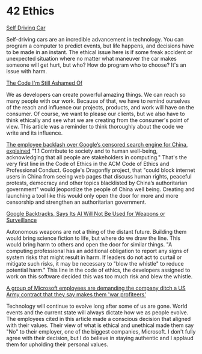 # 42 Ethics 

[Self Driving Car](https://www.freep.com/story/money/cars/2017/11/21/self-driving-cars-ethics/804805001/)

Self-driving cars are an incredible advancement in technology. You can program a computer to predict events, but life happens, and decisions have to be made in an instant. The ethical issue here is if some freak accident or unexpected situation where no matter what maneuver the car makes someone will get hurt, but who? How do program who to choose? It's an issue with harm. 

[The Code I'm Still Ashamed Of](https://www.freecodecamp.org/news/the-code-im-still-ashamed-of-e4c021dff55e)

We as developers can create powerful amazing things. We can reach so many people with our work. Because of that, we have to remind ourselves of the reach and influence our projects, products, and work will have on the consumer. Of course, we want to please our clients, but we also have to think ethically and see what we are creating from the consumer's point of view. This article was a reminder to think thoroughly about the code we write and its influence.

[The employee backlash over Google’s censored search engine for China, explained](https://www.vox.com/2018/8/17/17704526/google-dragonfly-censored-search-engine-china)
"1.1 Contribute to society and to human well-being, acknowledging that all people are stakeholders in computing." That's the very first line in the Code of Ethics in the ACM Code of Ethics and Professional Conduct. Google's Dragonfly project, that "could block internet users in China from seeing web pages that discuss human rights, peaceful protests, democracy and other topics blacklisted by China’s authoritarian government" would jeopordize the people of China well being. Creating and launching a tool like this would only open the door for more and more censorship and strengthen an authoritarian government. 

[Google Backtracks, Says Its AI Will Not Be Used for Weapons or Surveillance](https://gizmodo.com/in-reversal-google-says-its-ai-will-not-be-used-for-we-1826649327)

Autonomous weapons are not a thing of the distant future. Building them would bring science fiction to life, but where do we draw the line. This would bring harm to others and open the door for similar things. "A computing professional has an additional obligation to report any signs of system risks that might result in harm. If leaders do not act to curtail or mitigate such risks, it may be necessary to "blow the whistle" to reduce potential harm." This line in the code of ethics, the developers assigned to work on this software decided this was too much risk and blew the whistle. 

[A group of Microsoft employees are demanding the company ditch a US Army contract that they say makes them 'war profiteers'](https://web.archive.org/web/20200616232735/https://www.businessinsider.com/microsoft-employees-protest-contract-us-army-hololens-2019-2)

Technology will continue to evolve long after some of us are gone. World events and the current state will always dictate how we as people evolve. The employees cited in this article made a conscious decision that aligned with their values. Their view of what is ethical and unethical made them say "No" to their employer, one of the biggest companies, Microsoft. I don't fully agree with their decision, but I do believe in staying authentic and I applaud them for upholding their personal values. 



